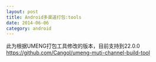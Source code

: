 ```yaml
---
layout: post
title: Android多渠道打包:tools
date: 2014-06-06
category: android
---
```


此为根据UMENG打包工具修改的版本，目前支持到22.0.0
https://github.com/Cangol/umeng-muti-channel-build-tool